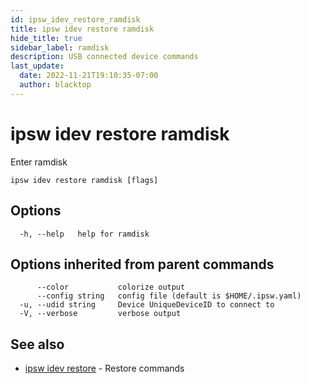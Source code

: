 ```yaml
---
id: ipsw_idev_restore_ramdisk
title: ipsw idev restore ramdisk
hide_title: true
sidebar_label: ramdisk
description: USB connected device commands
last_update:
  date: 2022-11-21T19:10:35-07:00
  author: blacktop
---
```

# ipsw idev restore ramdisk

Enter ramdisk

```
ipsw idev restore ramdisk [flags]
```

## Options

```
  -h, --help   help for ramdisk
```

## Options inherited from parent commands

```
      --color           colorize output
      --config string   config file (default is $HOME/.ipsw.yaml)
  -u, --udid string     Device UniqueDeviceID to connect to
  -V, --verbose         verbose output
```

## See also

* [ipsw idev restore](/docs/cli/idev/ipsw_idev_restore)	 - Restore commands


